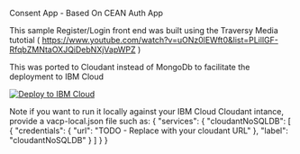 Consent App - Based On CEAN Auth App

This sample Register/Login front end was built using the Traversy Media tutotial ( https://www.youtube.com/watch?v=uONz0lEWft0&list=PLillGF-RfqbZMNtaOXJQiDebNXjVapWPZ )

This was ported to Cloudant instead of MongoDb
to facilitate the deployment to IBM Cloud

[![Deploy to IBM Cloud](https://cloud.ibm.com/devops/setup/deploy/button.png)](https://cloud.ibm.com/devops/setup/deploy?repository=https://github.com/AmaryGuisse/ceanauthapp.git&branch=consent)


Note if you want to run it locally against your IBM Cloud Cloudant intance, provide a vacp-local.json file such as:
{
  "services": {
    "cloudantNoSQLDB": [
      {
        "credentials": {
          "url": "TODO - Replace with your cloudant URL"
        },
        "label": "cloudantNoSQLDB"
      }
    ]
  }
}